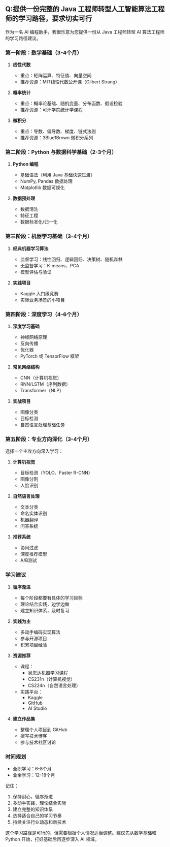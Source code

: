 ## Q:提供一份完整的 Java 工程师转型人工智能算法工程师的学习路径，要求切实可行


作为一名 AI 编程助手，我很乐意为您提供一份从 Java 工程师转型 AI 算法工程师的学习路径建议。

### 第一阶段：数学基础（3-4个月）
1. **线性代数**
   - 重点：矩阵运算、特征值、向量空间
   - 推荐资源：MIT线性代数公开课（Gilbert Strang）

2. **概率统计**
   - 重点：概率论基础、随机变量、分布函数、假设检验
   - 推荐资源：可汗学院统计学课程

3. **微积分**
   - 重点：导数、偏导数、梯度、链式法则
   - 推荐资源：3Blue1Brown 微积分系列

### 第二阶段：Python 与数据科学基础（2-3个月）
1. **Python 编程**
   - 基础语法（利用 Java 基础快速过渡）
   - NumPy, Pandas 数据处理
   - Matplotlib 数据可视化

2. **数据预处理**
   - 数据清洗
   - 特征工程
   - 数据标准化/归一化

### 第三阶段：机器学习基础（3-4个月）
1. **经典机器学习算法**
   - 监督学习：线性回归、逻辑回归、决策树、随机森林
   - 无监督学习：K-means、PCA
   - 模型评估与验证

2. **实践项目**
   - Kaggle 入门级竞赛
   - 实际业务场景的小项目

### 第四阶段：深度学习（4-6个月）
1. **深度学习基础**
   - 神经网络原理
   - 反向传播
   - 优化器
   - PyTorch 或 TensorFlow 框架

2. **常见网络结构**
   - CNN（计算机视觉）
   - RNN/LSTM（序列数据）
   - Transformer（NLP）

3. **实战项目**
   - 图像分类
   - 目标检测
   - 自然语言处理基础任务

### 第五阶段：专业方向深化（3-4个月）
选择一个主攻方向深入学习：
1. **计算机视觉**
   - 目标检测（YOLO、Faster R-CNN）
   - 图像分割
   - 人脸识别

2. **自然语言处理**
   - 文本分类
   - 命名实体识别
   - 机器翻译
   - 问答系统

3. **推荐系统**
   - 协同过滤
   - 深度推荐模型
   - A/B测试

### 学习建议

1. **循序渐进**
   - 每个阶段都要有具体的学习目标
   - 理论结合实践，边学边做
   - 建立知识体系，及时复习

2. **实践为主**
   - 多动手编码实现算法
   - 参与开源项目
   - 积累项目经验

3. **资源推荐**
   - 课程：
     - 吴恩达机器学习课程
     - CS231n（计算机视觉）
     - CS224n（自然语言处理）
   - 实践平台：
     - Kaggle
     - GitHub
     - AI Studio

4. **建立作品集**
   - 整理个人项目到 GitHub
   - 撰写技术博客
   - 参与技术社区讨论

### 时间规划
- 全职学习：6-8个月
- 业余学习：12-18个月

记住：
1. 保持耐心，循序渐进
2. 多动手实践，理论结合实际
3. 建立完整的知识体系
4. 选择适合自己的学习节奏
5. 持续关注行业动态和新技术

这个学习路径是可行的，但需要根据个人情况适当调整。建议先从数学基础和 Python 开始，打好基础后再逐步深入 AI 领域。